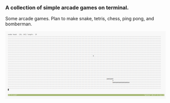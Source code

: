 ### A collection of simple arcade games on terminal.

Some arcade games. Plan to make snake, tetris, chess, ping pong, and bomberman.

![](./img/snake.png)
